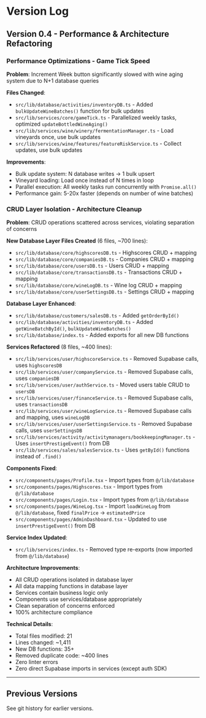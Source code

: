# Version Log

## Version 0.4 - Performance & Architecture Refactoring

### Performance Optimizations - Game Tick Speed
**Problem**: Increment Week button significantly slowed with wine aging system due to N+1 database queries

**Files Changed**:
- `src/lib/database/activities/inventoryDB.ts` - Added `bulkUpdateWineBatches()` function for bulk updates
- `src/lib/services/core/gameTick.ts` - Parallelized weekly tasks, optimized `updateBottledWineAging()`
- `src/lib/services/wine/winery/fermentationManager.ts` - Load vineyards once, use bulk updates
- `src/lib/services/wine/features/featureRiskService.ts` - Collect updates, use bulk updates

**Improvements**:
- Bulk update system: N database writes → 1 bulk upsert
- Vineyard loading: Load once instead of N times in loop
- Parallel execution: All weekly tasks run concurrently with `Promise.all()`
- Performance gain: 5-20x faster (depends on number of wine batches)

### CRUD Layer Isolation - Architecture Cleanup
**Problem**: CRUD operations scattered across services, violating separation of concerns

**New Database Layer Files Created** (6 files, ~700 lines):
- `src/lib/database/core/highscoresDB.ts` - Highscores CRUD + mapping
- `src/lib/database/core/companiesDB.ts` - Companies CRUD + mapping  
- `src/lib/database/core/usersDB.ts` - Users CRUD + mapping
- `src/lib/database/core/transactionsDB.ts` - Transactions CRUD + mapping
- `src/lib/database/core/wineLogDB.ts` - Wine log CRUD + mapping
- `src/lib/database/core/userSettingsDB.ts` - Settings CRUD + mapping

**Database Layer Enhanced**:
- `src/lib/database/customers/salesDB.ts` - Added `getOrderById()`
- `src/lib/database/activities/inventoryDB.ts` - Added `getWineBatchById()`, `bulkUpdateWineBatches()`
- `src/lib/database/index.ts` - Added exports for all new DB functions

**Services Refactored** (8 files, ~400 lines):
- `src/lib/services/user/highscoreService.ts` - Removed Supabase calls, uses `highscoresDB`
- `src/lib/services/user/companyService.ts` - Removed Supabase calls, uses `companiesDB`
- `src/lib/services/user/authService.ts` - Moved users table CRUD to `usersDB`
- `src/lib/services/user/financeService.ts` - Removed Supabase calls, uses `transactionsDB`
- `src/lib/services/user/wineLogService.ts` - Removed Supabase calls and mapping, uses `wineLogDB`
- `src/lib/services/user/userSettingsService.ts` - Removed Supabase calls, uses `userSettingsDB`
- `src/lib/services/activity/activitymanagers/bookkeepingManager.ts` - Uses `insertPrestigeEvent()` from DB
- `src/lib/services/sales/salesService.ts` - Uses `getById()` functions instead of `.find()`

**Components Fixed**:
- `src/components/pages/Profile.tsx` - Import types from `@/lib/database`
- `src/components/pages/Highscores.tsx` - Import types from `@/lib/database`
- `src/components/pages/Login.tsx` - Import types from `@/lib/database`
- `src/components/pages/WineLog.tsx` - Import `loadWineLog` from `@/lib/database`, fixed `finalPrice` → `estimatedPrice`
- `src/components/pages/AdminDashboard.tsx` - Updated to use `insertPrestigeEvent()` from DB

**Service Index Updated**:
- `src/lib/services/index.ts` - Removed type re-exports (now imported from `@/lib/database`)

**Architecture Improvements**:
- All CRUD operations isolated in database layer
- All data mapping functions in database layer
- Services contain business logic only
- Components use services/database appropriately
- Clean separation of concerns enforced
- 100% architecture compliance

**Technical Details**:
- Total files modified: 21
- Lines changed: ~1,411
- New DB functions: 35+
- Removed duplicate code: ~400 lines
- Zero linter errors
- Zero direct Supabase imports in services (except auth SDK)

---

## Previous Versions
See git history for earlier versions.
